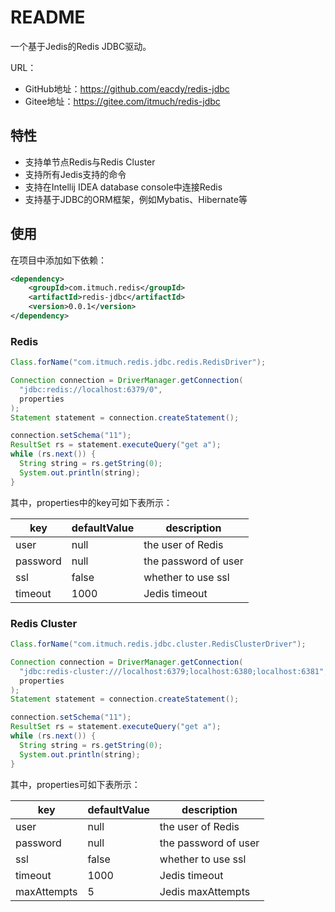 # README

一个基于Jedis的Redis JDBC驱动。

URL：
* GitHub地址：https://github.com/eacdy/redis-jdbc
* Gitee地址：https://gitee.com/itmuch/redis-jdbc


## 特性
* 支持单节点Redis与Redis Cluster
* 支持所有Jedis支持的命令
* 支持在Intellij IDEA database console中连接Redis
* 支持基于JDBC的ORM框架，例如Mybatis、Hibernate等


## 使用

在项目中添加如下依赖：

```xml
<dependency>
    <groupId>com.itmuch.redis</groupId>
    <artifactId>redis-jdbc</artifactId>
    <version>0.0.1</version>
</dependency>
```

### Redis

```java
Class.forName("com.itmuch.redis.jdbc.redis.RedisDriver");

Connection connection = DriverManager.getConnection(
  "jdbc:redis://localhost:6379/0",
  properties
);
Statement statement = connection.createStatement();

connection.setSchema("11");
ResultSet rs = statement.executeQuery("get a");
while (rs.next()) {
  String string = rs.getString(0);
  System.out.println(string);
}
```

其中，properties中的key可如下表所示：

| key      | defaultValue | description          |
| -------- | ------------ | -------------------- |
| user     | null         | the user of Redis    |
| password | null         | the password of user |
| ssl      | false        | whether to use ssl   |
| timeout  | 1000         | Jedis timeout        |



### Redis Cluster

```java
Class.forName("com.itmuch.redis.jdbc.cluster.RedisClusterDriver");

Connection connection = DriverManager.getConnection(
  "jdbc:redis-cluster:///localhost:6379;localhost:6380;localhost:6381",
  properties
);
Statement statement = connection.createStatement();

connection.setSchema("11");
ResultSet rs = statement.executeQuery("get a");
while (rs.next()) {
  String string = rs.getString(0);
  System.out.println(string);
}
```

其中，properties可如下表所示：

| key         | defaultValue | description          |
| ----------- | ------------ | -------------------- |
| user        | null         | the user of Redis    |
| password    | null         | the password of user |
| ssl         | false        | whether to use ssl   |
| timeout     | 1000         | Jedis timeout        |
| maxAttempts | 5            | Jedis maxAttempts    |

